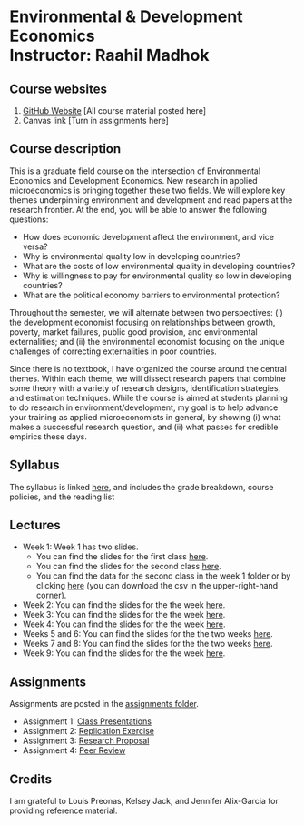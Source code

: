 # Environmental & Development Economics <br/> Instructor: Raahil Madhok <br>

## Course websites
1. [GitHub Website](https://github.com/rmadhok/enviro-dev-grad) [All course material posted here]
2. Canvas link [Turn in assignments here]

## Course description

This is a graduate field course on the intersection of Environmental Economics and Development Economics. New research in applied microeconomics is bringing together these two fields. We will explore key themes underpinning environment and development and read papers at the research frontier. At the end, you will be able to answer the following questions:

* How does economic development affect the environment, and vice versa?
* Why is environmental quality low in developing countries?
* What are the costs of low environmental quality in developing countries?
* Why is willingness to pay for environmental quality so low in developing countries?
* What are the political economy barriers to environmental protection?

Throughout the semester, we will alternate between two perspectives: (i) the development economist focusing on relationships between growth, poverty, market failures, public good provision, and environmental externalities; and (ii) the environmental economist focusing on the unique challenges of correcting externalities in poor countries.

Since there is no textbook, I have organized the course around the central themes. Within each theme, we will dissect research papers that combine some theory with a variety of research designs, identification strategies, and estimation techniques. While the course is aimed at students planning to do research in environment/development, my goal is to help advance your training as applied microeconomists in general, by showing (i) what makes a successful research question, and (ii) what passes for credible empirics these days.

## Syllabus

The syllabus is linked [here](syllabus.pdf), and includes the grade breakdown, course policies, and the reading list

## Lectures

- Week 1: Week 1 has two slides. 
  - You can find the slides for the first class [here](lectures/week1/week1a.pdf).
  - You can find the slides for the second class [here](lectures/week1/week1b.pdf).
  - You can find the data for the second class in the week 1 folder or by clicking [here](weeks/week1/data.csv) (you can download the csv in the upper-right-hand corner).
- Week 2: You can find the slides for the the week [here](lectures/week2/week2.pdf).
- Week 3: You can find the slides for the the week [here](lectures/week3/week3.pdf).
- Week 4: You can find the slides for the the week [here](lectures/week4/week4.pdf).
- Weeks 5 and 6: You can find the slides for the the two weeks [here](lectures/week5and6/week5and6.pdf).
- Weeks 7 and 8: You can find the slides for the the two weeks [here](lectures/week7and8/week7and8.pdf).
- Week 9: You can find the slides for the the week [here](lectures/week9/week9.pdf).

## Assignments

Assignments are posted in the [assignments folder](assignments/).
- Assignment 1: [Class Presentations](assignments/paper_presentations/presentation_tips.pdf)
- Assignment 2: [Replication Exercise](assignments/replication_exercise/replication_exercise.pdf)
- Assignment 3: [Research Proposal](assignments/research_proposal/research_proposal.pdf)
- Assignment 4: [Peer Review](assignments/research_proposal/peer_review.pdf)


## Credits
I am grateful to Louis Preonas, Kelsey Jack, and Jennifer Alix-Garcia for providing reference material.


